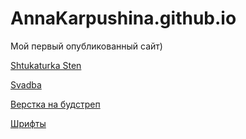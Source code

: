 
# AnnaKarpushina.github.io
Мой первый опубликованный сайт)

[Shtukaturka Sten](https://annakarpushina.github.io/ShtukaturkaSten/src/)

[Svadba](https://annakarpushina.github.io/Svadba/)

[Верстка на будстреп](https://annakarpushina.github.io/Верстка%20будстреп/)

[Шрифты](https://annakarpushina.github.io/14lessondz/src/)
